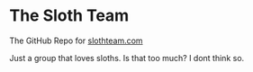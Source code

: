 # The Sloth Team
The GitHub Repo for [slothteam.com](https://slothteam.com)

Just a group that loves sloths. Is that too much? I dont think so.
